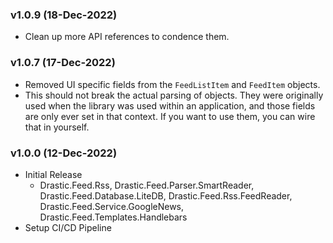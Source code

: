 ### v1.0.9 (18-Dec-2022)
- Clean up more API references to condence them. 

### v1.0.7 (17-Dec-2022)
- Removed UI specific fields from the `FeedListItem` and `FeedItem` objects.
- This should not break the actual parsing of objects. They were originally used when the library was used within an application, and those fields are only ever set in that context. If you want to use them, you can wire that in yourself.

### v1.0.0 (12-Dec-2022)
- Initial Release
    - Drastic.Feed.Rss, Drastic.Feed.Parser.SmartReader, Drastic.Feed.Database.LiteDB, Drastic.Feed.Rss.FeedReader, Drastic.Feed.Service.GoogleNews, Drastic.Feed.Templates.Handlebars
- Setup CI/CD Pipeline

